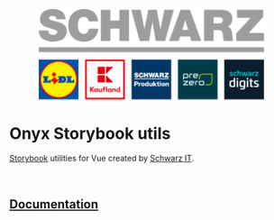 <p>
  <a href="https://gruppe.schwarz">
  <div align="center">
    <img src="https://raw.githubusercontent.com/SchwarzIT/onyx/main/.github/schwarz-group.svg" width="400px" />
    </div>
  </a>
</p>

# Onyx Storybook utils

[Storybook](https://storybook.js.org) utilities for Vue created by [Schwarz IT](https://it.schwarz).

<br />

## [Documentation](https://dev.onyx.schwarz/packages/headless.html)

